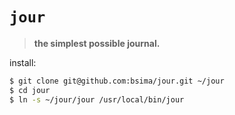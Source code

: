# `jour`

> **the simplest possible journal.**

install:

```sh
$ git clone git@github.com:bsima/jour.git ~/jour
$ cd jour
$ ln -s ~/jour/jour /usr/local/bin/jour
```


